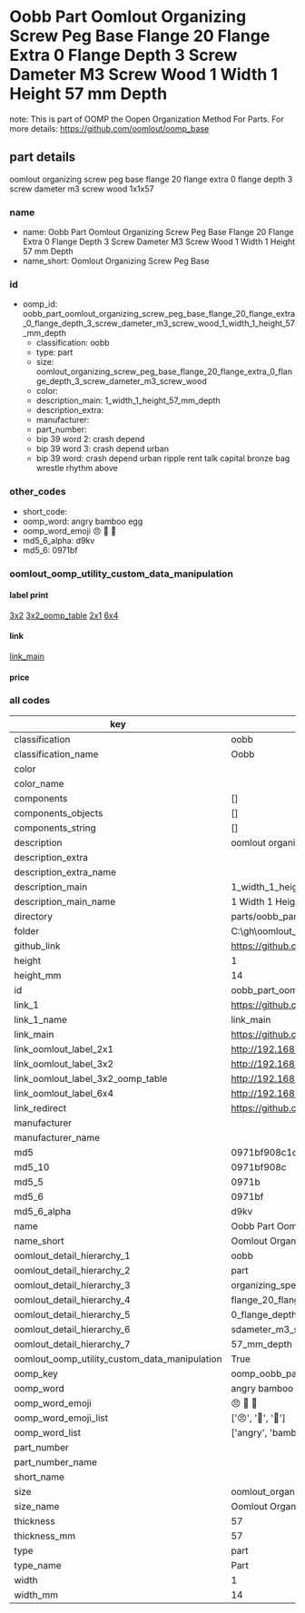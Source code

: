 # Oobb Part Oomlout Organizing Screw Peg Base Flange 20 Flange Extra 0 Flange Depth 3 Screw Dameter M3 Screw Wood 1 Width 1 Height 57 mm Depth  

note: This is part of OOMP the Oopen Organization Method For Parts. For more details: https://github.com/oomlout/oomp_base

##  part details
  



oomlout organizing screw peg base flange 20 flange extra 0 flange depth 3 screw dameter m3 screw wood 1x1x57



### name
* name: Oobb Part Oomlout Organizing Screw Peg Base Flange 20 Flange Extra 0 Flange Depth 3 Screw Dameter M3 Screw Wood 1 Width 1 Height 57 mm Depth
* name_short: Oomlout Organizing Screw Peg Base
### id
* oomp_id: oobb_part_oomlout_organizing_screw_peg_base_flange_20_flange_extra_0_flange_depth_3_screw_dameter_m3_screw_wood_1_width_1_height_57_mm_depth
  * classification: oobb
  * type: part
  * size: oomlout_organizing_screw_peg_base_flange_20_flange_extra_0_flange_depth_3_screw_dameter_m3_screw_wood
  * color: 
  * description_main: 1_width_1_height_57_mm_depth
  * description_extra: 
  * manufacturer: 
  * part_number: 
  * bip 39 word 2: crash depend
  * bip 39 word 3: crash depend urban
  * bip 39 word: crash depend urban ripple rent talk capital bronze bag wrestle rhythm above

### other_codes
* short_code: 
* oomp_word: angry bamboo egg
* oomp_word_emoji :angry: :bamboo: :egg:
* md5_6_alpha: d9kv
* md5_6: 0971bf






### oomlout_oomp_utility_custom_data_manipulation
#### label print
[3x2](http://192.168.1.245:1112/?label=oomp%20d9kv)
[3x2_oomp_table](http://192.168.1.108:1112/?label=oomp%20d9kv)
[2x1](http://192.168.1.242:1112/?label=oomp%20d9kv)
[6x4](http://192.168.1.55:1112/?label=oomp%20d9kv)    

#### link

[link_main](https://github.com/oomlout/oomlout_oobb_version_4_generated_parts/tree/main/navigation_oomp/oobb/part/oomlout_organizing_screw_peg_base_flange_20_flange_extra_0_flange_depth_3_screw_dameter_m3_screw_wood/1_width_1_height_57_mm_depth/part)                              

#### price







### all codes 
| key | value |  
| --- | --- |  
| classification | oobb |  
| classification_name | Oobb |  
| color |  |  
| color_name |  |  
| components | [] |  
| components_objects | [] |  
| components_string | [] |  
| description | oomlout organizing screw peg base flange 20 flange extra 0 flange depth 3 screw dameter m3 screw wood 1x1x57 |  
| description_extra |  |  
| description_extra_name |  |  
| description_main | 1_width_1_height_57_mm_depth |  
| description_main_name | 1 Width 1 Height 57 mm Depth |  
| directory | parts/oobb_part_oomlout_organizing_screw_peg_base_flange_20_flange_extra_0_flange_depth_3_screw_dameter_m3_screw_wood_1_width_1_height_57_mm_depth |  
| folder | C:\gh\oomlout_oobb_version_4_generated_parts\parts\oobb_part_oomlout_organizing_screw_peg_base_flange_20_flange_extra_0_flange_depth_3_screw_dameter_m3_screw_wood_1_width_1_height_57_mm_depth |  
| github_link | https://github.com/oomlout/oomlout_oomp_part_src/tree/main/parts/oobb_part_oomlout_organizing_screw_peg_base_flange_20_flange_extra_0_flange_depth_3_screw_dameter_m3_screw_wood_1_width_1_height_57_mm_depth |  
| height | 1 |  
| height_mm | 14 |  
| id | oobb_part_oomlout_organizing_screw_peg_base_flange_20_flange_extra_0_flange_depth_3_screw_dameter_m3_screw_wood_1_width_1_height_57_mm_depth |  
| link_1 | https://github.com/oomlout/oomlout_oobb_version_4_generated_parts/tree/main/navigation_oomp/oobb/part/oomlout_organizing_screw_peg_base_flange_20_flange_extra_0_flange_depth_3_screw_dameter_m3_screw_wood/1_width_1_height_57_mm_depth/part |  
| link_1_name | link_main |  
| link_main | https://github.com/oomlout/oomlout_oobb_version_4_generated_parts/tree/main/navigation_oomp/oobb/part/oomlout_organizing_screw_peg_base_flange_20_flange_extra_0_flange_depth_3_screw_dameter_m3_screw_wood/1_width_1_height_57_mm_depth/part |  
| link_oomlout_label_2x1 | http://192.168.1.242:1112/?label=oomp%20d9kv |  
| link_oomlout_label_3x2 | http://192.168.1.245:1112/?label=oomp%20d9kv |  
| link_oomlout_label_3x2_oomp_table | http://192.168.1.108:1112/?label=oomp%20d9kv |  
| link_oomlout_label_6x4 | http://192.168.1.55:1112/?label=oomp%20d9kv |  
| link_redirect | https://github.com/oomlout/oomlout_oobb_version_4_generated_parts/tree/main/parts/oobb_oomlout_organizing_screw_peg_base_flange_20_flange_extra_0_flange_depth_3_screw_dameter_m3_screw_wood_01_01_57 |  
| manufacturer |  |  
| manufacturer_name |  |  
| md5 | 0971bf908c1ca443765b2ba5de8eb993 |  
| md5_10 | 0971bf908c |  
| md5_5 | 0971b |  
| md5_6 | 0971bf |  
| md5_6_alpha | d9kv |  
| name | Oobb Part Oomlout Organizing Screw Peg Base Flange 20 Flange Extra 0 Flange Depth 3 Screw Dameter M3 Screw Wood 1 Width 1 Height 57 mm Depth |  
| name_short | Oomlout Organizing Screw Peg Base |  
| oomlout_detail_hierarchy_1 | oobb |  
| oomlout_detail_hierarchy_2 | part |  
| oomlout_detail_hierarchy_3 | organizing_speg_base |  
| oomlout_detail_hierarchy_4 | flange_20_flange_extra |  
| oomlout_detail_hierarchy_5 | 0_flange_depth_3 |  
| oomlout_detail_hierarchy_6 | sdameter_m3_swood |  
| oomlout_detail_hierarchy_7 | 57_mm_depth |  
| oomlout_oomp_utility_custom_data_manipulation | True |  
| oomp_key | oomp_oobb_part_oomlout_organizing_screw_peg_base_flange_20_flange_extra_0_flange_depth_3_screw_dameter_m3_screw_wood_1_width_1_height_57_mm_depth |  
| oomp_word | angry bamboo egg |  
| oomp_word_emoji | :angry: :bamboo: :egg: |  
| oomp_word_emoji_list | [':angry:', ':bamboo:', ':egg:'] |  
| oomp_word_list | ['angry', 'bamboo', 'egg'] |  
| part_number |  |  
| part_number_name |  |  
| short_name |  |  
| size | oomlout_organizing_screw_peg_base_flange_20_flange_extra_0_flange_depth_3_screw_dameter_m3_screw_wood |  
| size_name | Oomlout Organizing Screw Peg Base Flange 20 Flange Extra 0 Flange Depth 3 Screw Dameter M3 Screw Wood |  
| thickness | 57 |  
| thickness_mm | 57 |  
| type | part |  
| type_name | Part |  
| width | 1 |  
| width_mm | 14 |  
